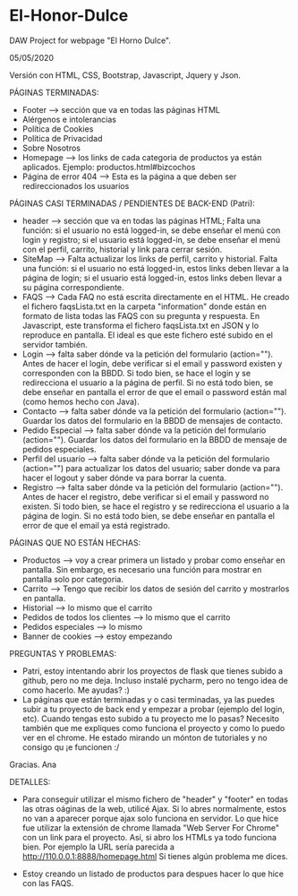 # El-Honor-Dulce
DAW Project for webpage "El Horno Dulce". 

05/05/2020

Versión con HTML, CSS, Bootstrap, Javascript, Jquery y Json. 

PÁGINAS TERMINADAS:
- Footer --> sección que va en todas las páginas HTML
- Alérgenos e intolerancias
- Política de Cookies
- Política de Privacidad
- Sobre Nosotros
- Homepage --> los links de cada categoria de productos ya están aplicados. Ejemplo: productos.html#bizcochos
- Página de error 404 --> Esta es la página a que deben ser redireccionados los usuarios

PÁGINAS CASI TERMINADAS / PENDIENTES DE BACK-END (Patri):
- header --> sección que va en todas las páginas HTML; Falta una función: si el usuario no está logged-in, se debe enseñar el menú con login y registro; si el usuario está logged-in, se debe enseñar el menú con el perfil, carrito, historial y link para cerrar sesión. 
- SiteMap --> Falta actualizar los links de perfil, carrito y historial. Falta una función: si el usuario no está logged-in, estos links deben llevar a la página de login; si el usuario está logged-in, estos links deben llevar a su página correspondiente.
- FAQS --> Cada FAQ no está escrita directamente en el HTML. He creado el fichero faqsLista.txt en la carpeta "information" donde están en formato de lista todas las FAQS con su pregunta y respuesta. En Javascript, este transforma el fichero faqsLista.txt en JSON y lo reproduce en pantalla. El ideal es que este fichero esté subido en el servidor también.
- Login --> falta saber dónde va la petición del formulario (action=""). Antes de hacer el login, debe verificar si el email y password existen y corresponden con la BBDD. Si todo bien, se hace el login y se redirecciona el usuario a la página de perfil. Si no está todo bien, se debe enseñar en pantalla el error de que el email o password están mal (como hemos hecho con Java).
- Contacto --> falta saber dónde va la petición del formulario (action=""). Guardar los datos del formulario en la BBDD de mensajes de contacto.
- Pedido Especial --> falta saber dónde va la petición del formulario (action=""). Guardar los datos del formulario en la BBDD de mensaje de pedidos especiales.
- Perfil del usuario --> falta saber dónde va la petición del formulario (action="") para actualizar los datos del usuario; saber donde va para hacer el logout y saber dónde va para borrar la cuenta. 
- Registro --> falta saber dónde va la petición del formulario (action=""). Antes de hacer el registro, debe verificar si el email y password no existen. Si todo bien, se hace el registro y se redirecciona el usuario a la página de login. Si no está todo bien, se debe enseñar en pantalla el error de que el email ya está registrado.

PÁGINAS QUE NO ESTÁN HECHAS: 
- Productos --> voy a crear primera un listado y probar como enseñar en pantalla. Sin embargo, es necesario una función para mostrar en pantalla solo por categoria. 
- Carrito --> Tengo que recibir los datos de sesión del carrito y mostrarlos en pantalla. 
- Historial --> lo mismo que el carrito
- Pedidos de todos los clientes --> lo mismo que el carrito
- Pedidos especiales --> lo mismo
- Banner de cookies --> estoy empezando

PREGUNTAS Y PROBLEMAS:
- Patri, estoy intentando abrir los proyectos de flask que tienes subido a github, pero no me deja. Incluso instalé pycharm, pero no tengo idea de como hacerlo. Me ayudas? :)
- La páginas que están terminadas y o casi terminadas, ya las puedes subir a tu proyecto de back end y empezar a probar (ejemplo del login, etc). Cuando tengas esto subido a tu proyecto me lo pasas? Necesito también que me expliques como funciona el proyecto y como lo puedo ver en el chrome. He estado mirando un mónton de tutoriales y no consigo qu ¡e funcionen :/ 



Gracias. Ana

DETALLES:
- Para conseguir utilizar el mismo fichero de "header" y "footer" en todas las otras oáginas de la web, utilicé Ajax. Si lo abres normalmente, estos no van a aparecer porque ajax solo funciona en servidor. Lo que hice fue utilizar la extensión de chrome llamada "Web Server For Chrome" con un link para el proyecto. Así, si abro los HTMLs ya todo funciona bien. Por ejemplo la URL sería parecida a http://110.0.0.1:8888/homepage.html Si tienes algún problema me dices. 

- Estoy creando un listado de productos para despues hacer lo que hice con las FAQS. 


